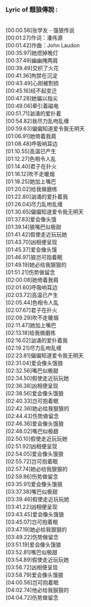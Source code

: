 <h3>Lyric of 餓狼傳說 :</h3><p><br>[00:00.56]张学友 - 饿狼传说
<br>[00:01.27]作词：潘伟源
<br>[00:01.42]作曲：John Laudon
<br>[00:35.97]她熄掉晚灯
<br>[00:37.49]幽幽掩两肩
<br>[00:39.49]交织了火花
<br>[00:41.36]拘禁在沉淀
<br>[00:43.49]心刚被割损
<br>[00:45.16]经不起变迁
<br>[00:47.28]她偏以指尖
<br>[00:49.06]牵引着磁电
<br>[00:51.71]汹涌的爱扑着
<br>[00:54.82]我尽力乱吻乱缠
<br>[00:59.63]偏偏知道爱令我无明天
<br>[01:06.91]她倚着我肩
<br>[01:08.48]呼吸响耳边
<br>[01:10.55]高温已产生
<br>[01:12.27]色相令人乱
<br>[01:14.40]君子在扑火
<br>[01:16.12]吹不走暖烟
<br>[01:18.25]她加上嘴巴
<br>[01:20.02]给我做磨练
<br>[01:22.80]汹涌的爱扑着我
<br>[01:26.04]尽力乱吻乱缠
<br>[01:30.65]偏偏知道爱令我无明天
<br>[01:37.83]爱会像头饿
<br>[01:39.14]狼嘴巴似极甜
<br>[01:41.42]假使走近玩玩她
<br>[01:43.70]凶相便呈现
<br>[01:45.37]爱会像头饿
<br>[01:46.97]狼岂可抱着眠
<br>[01:49.19]她必给我狠狠的
<br>[01:51.21]伤势做留念
<br>[02:00.08]她倚着我肩
<br>[02:01.60]呼吸响耳边
<br>[02:03.72]高温已产生
<br>[02:05.44]色相令人乱
<br>[02:07.67]君子在扑火
<br>[02:09.29]吹不走暖烟
<br>[02:11.47]她加上嘴巴
<br>[02:13.18]给我做磨练
<br>[02:16.02]汹涌的爱扑着我
<br>[02:19.21]尽力乱吻乱缠
<br>[02:23.81]偏偏知道爱令我无明天
<br>[02:31.04]爱会像头饿狼
<br>[02:32.56]嘴巴似极甜
<br>[02:34.50]假使走近玩玩她
<br>[02:36.38]凶相便呈现
<br>[02:38.56]爱会像头饿狼
<br>[02:40.33]岂可抱着眠
<br>[02:42.36]她必给我狠狠的
<br>[02:44.43]伤势做留念
<br>[02:46.36]爱会像头饿狼
<br>[02:48.02]嘴巴似极甜
<br>[02:50.10]假使走近玩玩她
<br>[02:51.92]凶相便呈现
<br>[02:54.05]爱会像头饿狼
<br>[02:55.72]岂可抱着眠
<br>[02:57.74]她必给我狠狠的
<br>[02:59.86]伤势做留念
<br>[03:35.91]爱会像头饿狼
<br>[03:37.38]嘴巴似极甜
<br>[03:39.46]假使走近玩玩她
<br>[03:41.22]凶相便呈现
<br>[03:43.45]爱会像头饿狼
<br>[03:45.07]岂可抱着眠
<br>[03:47.19]她必给我狠狠的
<br>[03:49.22]伤势做留念
<br>[03:51.19]爱会像头饿狼
<br>[03:52.81]嘴巴似极甜
<br>[03:54.89]假使走近玩玩她
<br>[03:56.72]凶相便呈现
<br>[03:58.79]爱会像头饿狼
<br>[04:00.56]岂可抱着眠
<br>[04:02.74]他必给我狠狠的
<br>[04:04.72]伤势做留念
</p>